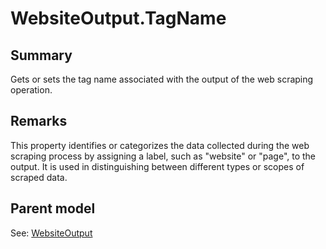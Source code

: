 # WebsiteOutput.TagName

## Summary

Gets or sets the tag name associated with the output of the web scraping operation.

## Remarks

This property identifies or categorizes the data collected during the web scraping process
by assigning a label, such as "website" or "page", to the output.
It is used in distinguishing between different types or scopes of scraped data.

## Parent model

See: [WebsiteOutput](WebsiteOutput.md)